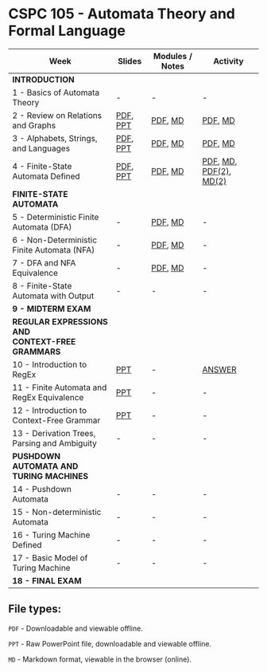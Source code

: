 # CSPC 105 - Automata Theory and Formal Language

| Week | Slides | Modules / Notes | Activity |
| --- | --- | --- | --- |
| **INTRODUCTION** |  |  |  |
| 1 - Basics of Automata Theory | - | - | - |
| 2 - Review on Relations and Graphs | [PDF](https://github.com/louisfacun/teaching/raw/master/cspc105/2022/slides/lesson2.pdf), [PPT](https://github.com/louisfacun/teaching/raw/master/cspc105/2022/slides/lesson2.pptx) | [PDF](https://github.com/louisfacun/teaching/raw/master/cspc105/2022/modules/2/lesson2.pdf), [MD](https://github.com/louisfacun/teaching/blob/master/cspc105/2022/modules/2/lesson2.md) | [PDF](https://github.com/louisfacun/teaching/raw/master/cspc105/2022/activities/2/lesson2.pdf), [MD](https://github.com/louisfacun/teaching/blob/master/cspc105/2022/activities/2/lesson2.md) |
| 3 - Alphabets, Strings, and Languages | [PDF](https://github.com/louisfacun/teaching/raw/master/cspc105/2022/slides/lesson3.pdf), [PPT](https://github.com/louisfacun/teaching/raw/master/cspc105/2022/slides/lesson3.pptx) | [PDF](https://github.com/louisfacun/teaching/raw/master/cspc105/2022/modules/3/lesson3.pdf), [MD](https://github.com/louisfacun/teaching/blob/master/cspc105/2022/modules/3/lesson3.md) | [PDF](https://github.com/louisfacun/teaching/raw/master/cspc105/2022/activities/3/lesson3.pdf), [MD](https://github.com/louisfacun/teaching/blob/master/cspc105/2022/activities/3/lesson3.md) |
| 4 - Finite-State Automata Defined | [PDF](https://github.com/louisfacun/teaching/raw/master/cspc105/2022/slides/lesson4.pdf), [PPT](https://github.com/louisfacun/teaching/raw/master/cspc105/2022/slides/lesson4.pptx) | [PDF](https://github.com/louisfacun/teaching/raw/master/cspc105/2022/modules/4/lesson4.pdf), [MD](https://github.com/louisfacun/teaching/blob/master/cspc105/2022/modules/4/lesson4.md) | [PDF](https://github.com/louisfacun/teaching/raw/master/cspc105/2022/activities/4/lesson4.pdf), [MD](https://github.com/louisfacun/teaching/blob/master/cspc105/2022/activities/4/lesson4.md), [PDF(2)](https://github.com/louisfacun/teaching/raw/master/cspc105/2022/activities/4/lesson4-2.pdf), [MD(2)](https://github.com/louisfacun/teaching/blob/master/cspc105/2022/activities/4/lesson4-2.md)  |
| **FINITE-STATE AUTOMATA** |  |  |  |
| 5 - Deterministic Finite Automata (DFA) | - | [PDF](https://github.com/louisfacun/teaching/raw/master/cspc105/2022/modules/5/lesson5.pdf), [MD](https://github.com/louisfacun/teaching/blob/master/cspc105/2022/modules/5/lesson5.md) | - |
| 6 - Non-Deterministic Finite Automata (NFA) | - | [PDF](https://github.com/louisfacun/teaching/raw/master/cspc105/2022/modules/6/lesson6.pdf), [MD](https://github.com/louisfacun/teaching/blob/master/cspc105/2022/modules/6/lesson6.md) | - |
| 7 - DFA and NFA Equivalence | - | [PDF](https://github.com/louisfacun/teaching/raw/master/cspc105/2022/modules/7/lesson7.pdf), [MD](https://github.com/louisfacun/teaching/blob/master/cspc105/2022/modules/7/lesson7.md)  | - |
| 8 - Finite-State Automata with Output | - | - | - |
| **9 - MIDTERM EXAM** |  |  |  |
| **REGULAR EXPRESSIONS AND<br>CONTEXT-FREE GRAMMARS** |  |  |  |
| 10 - Introduction to RegEx | [PPT](https://github.com/louisfacun/teaching/raw/master/cspc105/2022/slides/lesson9.pptx) | - | [ANSWER](https://github.com/louisfacun/teaching/raw/master/cspc105/2022/slides/lesson9-activity.pptx) |
| 11 - Finite Automata and RegEx Equivalence | [PPT](https://github.com/louisfacun/teaching/raw/master/cspc105/2022/slides/lesson10.pptx) | - | - |
| 12 - Introduction to Context-Free Grammar | [PPT](https://github.com/louisfacun/teaching/raw/master/cspc105/2022/slides/lesson11.pptx) | - | - |
| 13 - Derivation Trees, Parsing and Ambiguity | - | - | - |
| **PUSHDOWN AUTOMATA AND<br>TURING MACHINES** |  |  |  |
| 14 - Pushdown Automata | - | - | - |
| 15 - Non-deterministic Automata | - | - | - |
| 16 - Turing Machine Defined | - | - | - |
| 17 - Basic Model of Turing Machine | - | - | - |
| **18 - FINAL EXAM** |  |  | |
## File types:
`PDF` - Downloadable and viewable offline.

`PPT` - Raw PowerPoint file, downloadable and viewable offline.

`MD` - Markdown format, viewable in the browser (online).
